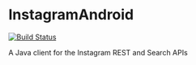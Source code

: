 InstagramAndroid
================

[![Build Status](https://travis-ci.org/vahe-evoyan/InstagramAndroid.png?branch=integration)](https://travis-ci.org/vahe-evoyan/InstagramAndroid)

A Java client for the Instagram REST and Search APIs
